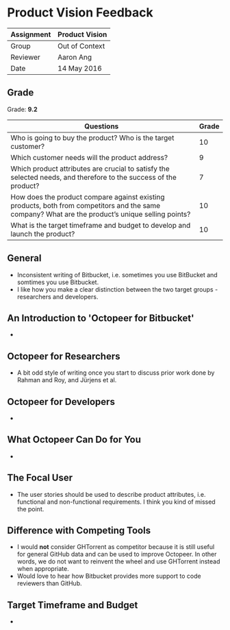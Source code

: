 # Product Vision Feedback

| Assignment | Product Vision        |
|------------|-----------------------|
| Group      | Out of Context        |
| Reviewer   | Aaron Ang             |
| Date       | 14 May 2016           |

## Grade

Grade: **9.2**

| Questions                                                                                                                                         | Grade |
|---------------------------------------------------------------------------------------------------------------------------------------------------|-------|
| Who is going to buy the product? Who is the target customer?                                                                                      | 10    |
| Which customer needs will the product address?                                                                                                    | 9     |
| Which product attributes are crucial to satisfy the selected needs, and therefore to the success of the product?                                  | 7     |
| How does the product compare against existing products, both from competitors and the same company? What are the product’s unique selling points? | 10    |
| What is the target timeframe and budget to develop and launch the product?                                                                        | 10    |

## General

* Inconsistent writing of Bitbucket, i.e. sometimes you use BitBucket and somtimes you use Bitbucket.
* I like how you make a clear distinction between the two target groups - researchers and developers.

## An Introduction to 'Octopeer for Bitbucket'

-

## Octopeer for Researchers

* A bit odd style of writing once you start to discuss prior work done by Rahman and Roy, and Jürjens et al.

## Octopeer for Developers

-

## What Octopeer Can Do for You

-

## The Focal User

* The user stories should be used to describe product attributes, i.e. functional and non-functional requirements. I think you kind of missed the point.

## Difference with Competing Tools

* I would **not** consider GHTorrent as competitor because it is still useful for general GitHub data and can be used to improve Octopeer. In other words, we do not want to reinvent the wheel and use GHTorrent instead when appropriate.
* Would love to hear how Bitbucket provides more support to code reviewers than GitHub.

## Target Timeframe and Budget

-
